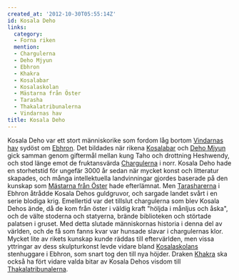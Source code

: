 ```yaml
---
created_at: '2012-10-30T05:55:14Z'
id: Kosala Deho
links:
  category:
  - Forna riken
  mention:
  - Chargulerna
  - Deho Mjyun
  - Ebhron
  - Khakra
  - Kosalabar
  - Kosalaskolan
  - Mästarna från Öster
  - Tarasha
  - Thakalatribunalerna
  - Vindarnas hav
title: Kosala Deho
---
```


Kosala Deho var ett stort människorike som fordom låg bortom [Vindarnas hav] sydöst om [Ebhron]. Det
bildades när rikena [Kosalabar] och [Deho Mjyun] gick samman genom giftermål mellan kung Taho och
drottning Heshwendy, och stod länge emot de fruktansvärda [Chargulerna] i norr. Kosala Deho hade en
storhetstid för ungefär 3000 år sedan när mycket konst och litteratur skapades, och många
intellektuella landvinningar gjordes baserade på den kunskap som [Mästarna från Öster] hade
efterlämnat. Men [Tarasharerna] i Ebhron åtrådde Kosala Dehos guldgruvor, och sargade landet svårt i
en serie blodiga krig. Emellertid var det tillslut chargulerna som blev Kosala Dehos ände, då de kom
från öster i väldig kraft "höljda i månljus och åska", och de välte stoderna och statyerna, brände
biblioteken och störtade palatsen i gruset. Med detta slutade människornas historia i denna del av
världen, och de få som fanns kvar var hunsade slavar i chargulernas klor. Mycket lite av rikets
kunskap kunde räddas till eftervärlden, men vissa yttringar av dess skulpturkonst levde vidare bland
[Kosalaskolans] stenhuggare i Ebhron, som snart tog den till nya höjder. Draken [Khakra] ska också
ha fört vidare valda bitar av Kosala Dehos visdom till [Thakalatribunalerna].

  [Vindarnas hav]: Vindarnas_hav
  [Ebhron]: Ebhron
  [Kosalabar]: Kosalabar
  [Deho Mjyun]: Deho_Mjyun
  [Chargulerna]: Chargulerna
  [Mästarna från Öster]: Mästarna_från_Öster
  [Tarasharerna]: Tarasha
  [Kosalaskolans]: Kosalaskolan
  [Khakra]: Khakra
  [Thakalatribunalerna]: Thakalatribunalerna
